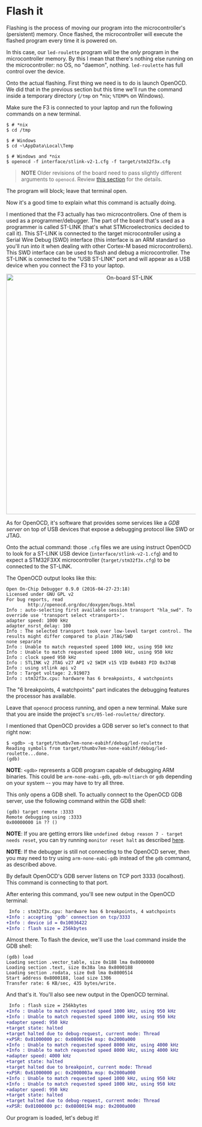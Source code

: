 # Flash it

Flashing is the process of moving our program into the microcontroller's (persistent) memory. Once
flashed, the microcontroller will execute the flashed program every time it is powered on.

In this case, our `led-roulette` program will be the *only* program in the microcontroller memory.
By this I mean that there's nothing else running on the microcontroller: no OS, no "daemon",
nothing. `led-roulette` has full control over the device.

Onto the actual flashing. First thing we need is to do is launch OpenOCD. We did that in the
previous section but this time we'll run the command inside a temporary directory (`/tmp` on *nix;
`%TEMP%` on Windows).

Make sure the F3 is connected to your laptop and run the following commands on a new terminal.

``` console
$ # *nix
$ cd /tmp

$ # Windows
$ cd ~\AppData\Local\Temp

$ # Windows and *nix
$ openocd -f interface/stlink-v2-1.cfg -f target/stm32f3x.cfg
```

> **NOTE** Older revisions of the board need to pass slightly different arguments to
> `openocd`. Review [this section] for the details.

[this section]: ../03-setup/verify.md#first-openocd-connection

The program will block; leave that terminal open.

Now it's a good time to explain what this command is actually doing.

I mentioned that the F3 actually has two microcontrollers. One of them is used as a
programmer/debugger. The part of the board that's used as a programmer is called ST-LINK (that's what
STMicroelectronics decided to call it). This ST-LINK is connected to the target microcontroller
using a Serial Wire Debug (SWD) interface (this interface is an ARM standard so you'll run into it
when dealing with other Cortex-M based microcontrollers). This SWD interface can be used to flash
and debug a microcontroller. The ST-LINK is connected to the "USB ST-LINK" port and will appear as
a USB device when you connect the F3 to your laptop.

<p align="center">
<img height=640 title="On-board ST-LINK" src="../assets/st-link.png">
</p>


As for OpenOCD, it's software that provides some services like a *GDB server* on top of USB
devices that expose a debugging protocol like SWD or JTAG.

Onto the actual command: those `.cfg` files we are using instruct OpenOCD to look for a ST-LINK USB
device (`interface/stlink-v2-1.cfg`) and to expect a STM32F3XX microcontroller
(`target/stm32f3x.cfg`) to be connected to the ST-LINK.

The OpenOCD output looks like this:

``` console
Open On-Chip Debugger 0.9.0 (2016-04-27-23:18)
Licensed under GNU GPL v2
For bug reports, read
        http://openocd.org/doc/doxygen/bugs.html
Info : auto-selecting first available session transport "hla_swd". To override use 'transport select <transport>'.
adapter speed: 1000 kHz
adapter_nsrst_delay: 100
Info : The selected transport took over low-level target control. The results might differ compared to plain JTAG/SWD
none separate
Info : Unable to match requested speed 1000 kHz, using 950 kHz
Info : Unable to match requested speed 1000 kHz, using 950 kHz
Info : clock speed 950 kHz
Info : STLINK v2 JTAG v27 API v2 SWIM v15 VID 0x0483 PID 0x374B
Info : using stlink api v2
Info : Target voltage: 2.919073
Info : stm32f3x.cpu: hardware has 6 breakpoints, 4 watchpoints
```

The "6 breakpoints, 4 watchpoints" part indicates the debugging features the processor has
available.

Leave that `openocd` process running, and open a new terminal. Make sure that you are inside the project's `src/05-led-roulette/` directory.

I mentioned that OpenOCD provides a GDB server so let's connect to that right now:

``` console
$ <gdb> -q target/thumbv7em-none-eabihf/debug/led-roulette
Reading symbols from target/thumbv7em-none-eabihf/debug/led-roulette...done.
(gdb)
```

**NOTE**: `<gdb>` represents a GDB program capable of debugging ARM binaries.
This could be `arm-none-eabi-gdb`, `gdb-multiarch` or `gdb` depending on your
system -- you may have to try all three.

This only opens a GDB shell. To actually connect to the OpenOCD GDB server, use the following
command within the GDB shell:

```
(gdb) target remote :3333
Remote debugging using :3333
0x00000000 in ?? ()
```

**NOTE**: If you are getting errors like `undefined debug reason 7 - target needs reset`, you can try running `monitor reset halt` as described [here](https://stackoverflow.com/questions/38994596/reason-7-target-needs-reset-unreliable-debugging-setup).

**NOTE**: If the debugger is still not connecting to the OpenOCD server, then you may need to try using `arm-none-eabi-gdb` instead of the `gdb` command, as described above.

By default OpenOCD's GDB server listens on TCP port 3333 (localhost). This command is connecting to
that port.

After entering this command, you'll see new output in the OpenOCD terminal:

``` diff
 Info : stm32f3x.cpu: hardware has 6 breakpoints, 4 watchpoints
+Info : accepting 'gdb' connection on tcp/3333
+Info : device id = 0x10036422
+Info : flash size = 256kbytes
```

Almost there. To flash the device, we'll use the `load` command inside the GDB shell:

```
(gdb) load
Loading section .vector_table, size 0x188 lma 0x8000000
Loading section .text, size 0x38a lma 0x8000188
Loading section .rodata, size 0x8 lma 0x8000514
Start address 0x8000188, load size 1306
Transfer rate: 6 KB/sec, 435 bytes/write.
```

And that's it. You'll also see new output in the OpenOCD terminal.

``` diff
 Info : flash size = 256kbytes
+Info : Unable to match requested speed 1000 kHz, using 950 kHz
+Info : Unable to match requested speed 1000 kHz, using 950 kHz
+adapter speed: 950 kHz
+target state: halted
+target halted due to debug-request, current mode: Thread
+xPSR: 0x01000000 pc: 0x08000194 msp: 0x2000a000
+Info : Unable to match requested speed 8000 kHz, using 4000 kHz
+Info : Unable to match requested speed 8000 kHz, using 4000 kHz
+adapter speed: 4000 kHz
+target state: halted
+target halted due to breakpoint, current mode: Thread
+xPSR: 0x61000000 pc: 0x2000003a msp: 0x2000a000
+Info : Unable to match requested speed 1000 kHz, using 950 kHz
+Info : Unable to match requested speed 1000 kHz, using 950 kHz
+adapter speed: 950 kHz
+target state: halted
+target halted due to debug-request, current mode: Thread
+xPSR: 0x01000000 pc: 0x08000194 msp: 0x2000a000
```

Our program is loaded, let's debug it!
